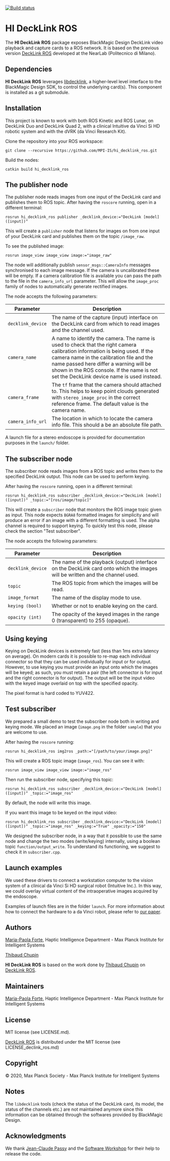 [![Build status](https://raw.githubusercontent.com/MPI-IS-BambooAgent/sw_badges/master/badges/plans/hidecklinkros/build.svg?sanitize=true)](https://atlas.is.localnet/bamboo/browse/BAMEI-CIT/latest/)

# HI DeckLink ROS

The **HI DeckLink ROS** package exposes BlackMagic Design DeckLink video playback
and capture cards to a ROS network. It is based on the previous version
[DeckLink ROS](https://gitlab.com/Polimi-dVRK/decklink/decklink_ros)
developed at the NearLab (Politecnico di Milano).

## Dependencies

**HI DeckLink ROS** leverages [libdecklink](https://gitlab.com/Polimi-dVRK/decklink/libdecklink),
a higher-level level interface to the BlackMagic Design SDK,
to control the underlying card(s). This component is installed as a git submodule.

## Installation

This project is known to work with both ROS Kinetic and ROS Lunar, on DeckLink Duo and DeckLink Quad 2,
with a clinical Intuitive da Vinci Si HD robotic system and with the dVRK (da Vinci Research Kit).

Clone the repository into your ROS workspace:

    git clone --recursive https://github.com/MPI-IS/hi_decklink_ros.git

Build the nodes:

    catkin build hi_decklink_ros

## The publisher node

The publisher node reads images from one input of the DeckLink card and publishes them to ROS topic.
After having the `roscore` running, open in a different terminal:

    rosrun hi_decklink_ros publisher _decklink_device:="DeckLink [model] ([input])"

This will create a `publisher` node that listens for images on from one input of your DeckLink card
and publishes them on the topic `/image_raw`.

To see the published image:

	rosrun image_view image_view image:="image_raw"

The node will additionally publish `sensor_msgs::CameraInfo` messages synchronised to each image message.
If the camera is uncalibrated these will be empty.
If a camera calibration file is available you can pass the path to the file in the `camera_info_url` parameter.
This will allow the `image_proc` family of nodes to automatically generate rectified images.

The node accepts the following parameters:

| Parameter | Description |
| --------- | ----------- |
| `decklink_device` | The name of the capture (input) interface on the DeckLink card from which to read images and the channel used. |
| `camera_name` | A name to identify the camera. The name is used to check that the right camera calibration information is being used. If the camera name in the calibration file and the name passed here differ a warning will be shown in the ROS console. If the name is not set the DeckLink device name is used instead. |
| `camera_frame` | The `tf` frame that the camera should attached to. This helps to keep point clouds generated with `stereo_image_proc` in the correct reference frame. The default value is the camera name. |
| `camera_info_url` | The location in which to locate the camera info file. This should a be an absolute file path. |

A launch file for a stereo endoscope is provided for documentation purposes in the `launch/` folder.

## The subscriber node

The subscriber node reads images from a ROS topic and writes them to the specified DeckLink output.
This node can be used to perform keying.

After having the `roscore` running, open in a different terminal:

    rosrun hi_decklink_ros subscriber _decklink_device:="DeckLink [model] ([input])" _topic:="[ros/image/topic]"

This will create a `subscriber` node that monitors the ROS image topic given as input.
This node expects `BGRA8` formatted images for simplicity and will produce an error
if an image with a different formatting is used. The alpha channel is required to support keying.
To quickly test this node, please check the section "Test subscriber".

The node accepts the following parameters:

| Parameter | Description |
| --------- | ----------- |
| `decklink_device` | The name of the playback (output) interface on the DeckLink card onto which the images will be written and the channel used. |
| `topic` | The ROS topic from which the images will be read. |
| `image_format` | The name of the display mode to use. |
| `keying (bool)` | Whether or not to enable keying on the card. |
| `opacity (int)` | The opacity of the keyed images in the range 0 (transparent) to 255 (opaque). |

## Using keying

Keying on DeckLink devices is extremely fast (less than 1ms extra latency on average).
On modern cards it is possible to re-map each individual connector
so that they can be used individually for input or for output.
However, to use keying you must provide an input onto which the images will be keyed; as such,
you must retain a pair (the left connector is for input and the right connector is for output).
The output will be the input video with the keyed image overlaid on top with the specified opacity.

The pixel format is hard coded to YUV422.

## Test subscriber

We prepared a small demo to test the subscriber node both in writing and keying mode.
We placed an image (`image.png` in the folder `sample`) that you are welcome to use.

After having the `roscore` running:

	rosrun hi_decklink_ros img2ros _path:="[/path/to/your/image.png]"

This will create a ROS topic image (`image_ros`). You can see it with:

	rosrun image_view image_view image:="image_ros"

Then run the subscriber node, specifying this topic:

	rosrun hi_decklink_ros subscriber _decklink_device:="DeckLink [model] ([input])" _topic:="image_ros"

By default, the node will write this image.

If you want this image to be keyed on the input video:

	rosrun hi_decklink_ros subscriber _decklink_device:="DeckLink [model] ([input])" _topic:="image_ros" _keying:="True" _opacity:="150"

We designed the subscriber node, in a way that it possible to use the same node and change the two modes (write/keying) internally,
using a boolean topic `function/output_write`. To understand its functioning, we suggest to check it in `subscriber.cpp`.

## Launch examples

We used these drivers to connect a workstation computer to the vision system of a clinical
da Vinci Si HD surgical robot (Intuitive Inc.).
In this way, we could overlay virtual content of the intraoperative images acquired by the endoscope.

Examples of launch files are in the folder `launch`.
For more information about how to connect the hardware to a da Vinci robot,
please refer to [our paper](#citation).

## Authors

[Maria-Paola Forte](https://is.mpg.de/person/Forte),
Haptic Intelligence Department - Max Planck Institute for Intelligent Systems

[Thibaud Chupin](https://www.linkedin.com/in/thibaudchupin/)

**HI DeckLink ROS** is based on the work done by
[Thibaud Chupin](https://www.linkedin.com/in/thibaudchupin/)
on [DeckLink ROS](https://gitlab.com/Polimi-dVRK/decklink/decklink_ros).

## Maintainers

[Maria-Paola Forte](https://is.mpg.de/person/Forte),
Haptic Intelligence Department - Max Planck Institute for Intelligent Systems

## License

MIT license (see LICENSE.md).

[DeckLink ROS](https://gitlab.com/Polimi-dVRK/decklink/decklink_ros) is distributed
under the MIT license (see LICENSE_declink_ros.md)

## Copyright

© 2020, Max Planck Society - Max Planck Institute for Intelligent Systems


## Notes

The `libdecklink` tools (check the status of the DeckLink card, its model, the status of the channels etc.)
are not maintained anymore since this information can be obtained
through the softwares provided by BlackMagic Design.

## Acknowledgments

We thank [Jean-Claude Passy](https://github.com/jcpassy) and the
[Software Workshop](http://is.tuebingen.mpg.de/en/software-workshop) for their help to release the code.
